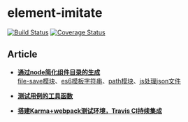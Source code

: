 # element-imitate
[![Build Status](https://travis-ci.org/jvsheng/element-imitate.svg?branch=master)](https://travis-ci.org/jvsheng/element-imitate)
[![Coverage Status](https://coveralls.io/repos/github/jvsheng/element-imitate/badge.svg?branch=develop&service=github)](https://coveralls.io/github/jvsheng/element-imitate?branch=develop&service=github)

## Article
- [**通过node简化组件目录的生成**](https://github.com/jvsheng/element-imitate/issues/1)<br>
  [file-save模块](https://github.com/jvsheng/element-imitate/issues/2#end)、[es6模板字符串](https://github.com/jvsheng/element-imitate/issues/1)、[path模块](https://github.com/jvsheng/element-imitate/issues/1)、[js处理json文件](https://github.com/jvsheng/element-imitate/issues/1)

- [**测试用例的工具函数**](https://github.com/jvsheng/element-imitate/issues/2)

- [**搭建Karma+webpack测试环境，Travis CI持续集成**](https://github.com/jvsheng/element-imitate/issues/3)
